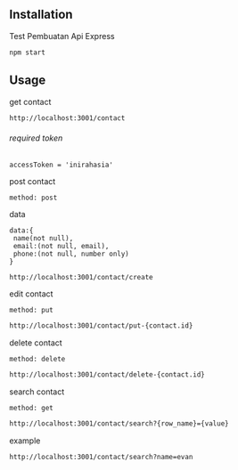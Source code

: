



## Installation
Test Pembuatan Api Express


```bash
npm start
```

## Usage

get contact
```bash
http://localhost:3001/contact
```

###### required token

```
accessToken = 'inirahasia'
```

post contact

```
method: post
```

data

```
data:{
 name(not null),
 email:(not null, email),
 phone:(not null, number only)
}
```

```bash
http://localhost:3001/contact/create
```

edit contact

```
method: put
```

```bash
http://localhost:3001/contact/put-{contact.id}
```

delete contact

```
method: delete
```

```bash
http://localhost:3001/contact/delete-{contact.id}
```

search contact

```
method: get
```
```bash
http://localhost:3001/contact/search?{row_name}={value}
```
example
```bash
http://localhost:3001/contact/search?name=evan
```


